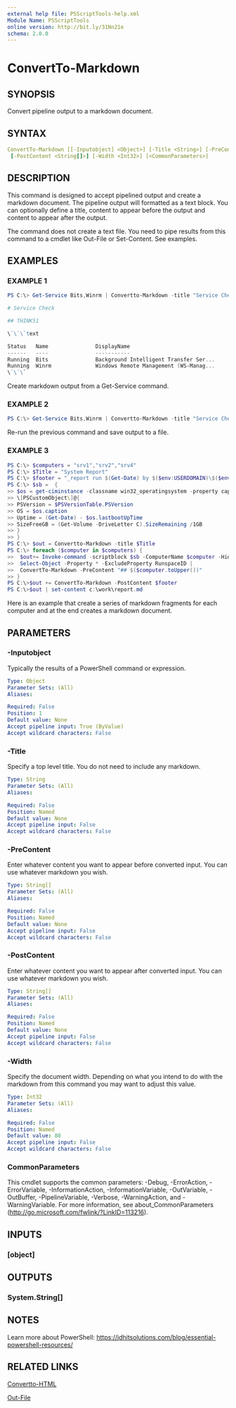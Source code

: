 ```yaml
---
external help file: PSScriptTools-help.xml
Module Name: PSScriptTools
online version: http://bit.ly/31Nn21e
schema: 2.0.0
---
```


# ConvertTo-Markdown

## SYNOPSIS

Convert pipeline output to a markdown document.

## SYNTAX

```yaml
ConvertTo-Markdown [[-Inputobject] <Object>] [-Title <String>] [-PreContent <String[]>]
 [-PostContent <String[]>] [-Width <Int32>] [<CommonParameters>]
```

## DESCRIPTION

This command is designed to accept pipelined output and create a markdown document. The pipeline output will formatted as a text block. You can optionally define a title, content to appear before the output and content to appear after the output.

The command does not create a text file. You need to pipe results from this command to a cmdlet like Out-File or Set-Content. See examples.

## EXAMPLES

### EXAMPLE 1

```powershell
PS C:\> Get-Service Bits,Winrm | Convertto-Markdown -title "Service Check" -precontent "## $($env:computername)"

# Service Check

## THINK51

\`\`\`text

Status   Name               DisplayName
------   ----               -----------
Running  Bits               Background Intelligent Transfer Ser...
Running  Winrm              Windows Remote Management (WS-Manag...
\`\`\`
```

Create markdown output from a Get-Service command.

### EXAMPLE 2

```powershell
PS C:\> Get-Service Bits,Winrm | Convertto-Markdown -title "Service Check" -precontent "## $($env:computername)" -postcontent "_report $(Get-Date)_" | Out-File c:\work\svc.md
```

Re-run the previous command and save output to a file.

### EXAMPLE 3

```powershell
PS C:\> $computers = "srv1","srv2","srv4"
PS C:\> $Title = "System Report"
PS C:\> $footer = "_report run $(Get-Date) by $($env:USERDOMAIN)\$($env:USERNAME)_"
PS C:\> $sb =  {
>> $os = get-ciminstance -classname win32_operatingsystem -property caption,lastbootUptime
>> \[PSCustomObject\]@{
>> PSVersion = $PSVersionTable.PSVersion
>> OS = $os.caption
>> Uptime = (Get-Date) - $os.lastbootUpTime
>> SizeFreeGB = (Get-Volume -DriveLetter C).SizeRemaining /1GB
>> }
>> }
PS C:\> $out = Convertto-Markdown -title $Title
PS C:\> foreach ($computer in $computers) {
>>  $out+= Invoke-command -scriptblock $sb -ComputerName $computer -HideComputerName |
>>  Select-Object -Property * -ExcludeProperty RunspaceID |
>>  ConvertTo-Markdown -PreContent "## $($computer.toUpper())"
>> }
PS C:\>$out += ConvertTo-Markdown -PostContent $footer
PS C:\>$out | set-content c:\work\report.md
```

Here is an example that create a series of markdown fragments for each computer and at the end creates a markdown document.

## PARAMETERS

### -Inputobject

Typically the results of a PowerShell command or expression.

```yaml
Type: Object
Parameter Sets: (All)
Aliases:

Required: False
Position: 1
Default value: None
Accept pipeline input: True (ByValue)
Accept wildcard characters: False
```

### -Title

Specify a top level title. You do not need to include any markdown.

```yaml
Type: String
Parameter Sets: (All)
Aliases:

Required: False
Position: Named
Default value: None
Accept pipeline input: False
Accept wildcard characters: False
```

### -PreContent

Enter whatever content you want to appear before converted input. You can use whatever markdown you wish.

```yaml
Type: String[]
Parameter Sets: (All)
Aliases:

Required: False
Position: Named
Default value: None
Accept pipeline input: False
Accept wildcard characters: False
```

### -PostContent

Enter whatever content you want to appear after converted input. You can use whatever markdown you wish.

```yaml
Type: String[]
Parameter Sets: (All)
Aliases:

Required: False
Position: Named
Default value: None
Accept pipeline input: False
Accept wildcard characters: False
```

### -Width

Specify the document width. Depending on what you intend to do with the markdown from this command you may want to adjust this value.

```yaml
Type: Int32
Parameter Sets: (All)
Aliases:

Required: False
Position: Named
Default value: 80
Accept pipeline input: False
Accept wildcard characters: False
```

### CommonParameters

This cmdlet supports the common parameters: -Debug, -ErrorAction, -ErrorVariable, -InformationAction, -InformationVariable, -OutVariable, -OutBuffer, -PipelineVariable, -Verbose, -WarningAction, and -WarningVariable.
For more information, see about_CommonParameters (http://go.microsoft.com/fwlink/?LinkID=113216).

## INPUTS

### [object]

## OUTPUTS

### System.String[]

## NOTES

Learn more about PowerShell: https://jdhitsolutions.com/blog/essential-powershell-resources/

## RELATED LINKS

[Convertto-HTML]()

[Out-File]()

